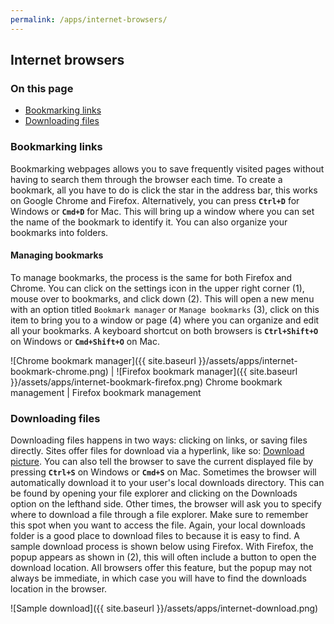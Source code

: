 ```yaml
---
permalink: /apps/internet-browsers/
---
```


## Internet browsers

### On this page
* [Bookmarking links](#bookmarking-links)
* [Downloading files](#downloading-files)

### Bookmarking links
Bookmarking webpages allows you to save frequently visited pages without having to search them through the browser each time. To create a bookmark, all you have to do is click the star in the address bar, this works on Google Chrome and Firefox. Alternatively, you can press **`Ctrl+D`** for Windows or **`Cmd+D`** for Mac. This will bring up a window where you can set the name of the bookmark to identify it. You can also organize your bookmarks into folders.

#### Managing bookmarks
To manage bookmarks, the process is the same for both Firefox and Chrome. You can click on the settings icon in the upper right corner (1), mouse over to bookmarks, and click down (2). This will open a new menu with an option titled `Bookmark manager` or `Manage bookmarks` (3), click on this item to bring you to a window or page (4) where you can organize and edit all your bookmarks. A keyboard shortcut on both browsers is **`Ctrl+Shift+O`** on Windows or **`Cmd+Shift+O`** on Mac.

![Chrome bookmark manager]({{ site.baseurl }}/assets/apps/internet-bookmark-chrome.png) | ![Firefox bookmark manager]({{ site.baseurl }}/assets/apps/internet-bookmark-firefox.png)
Chrome bookmark management | Firefox bookmark management

### Downloading files
Downloading files happens in two ways: clicking on links, or saving files directly. Sites offer files for download via a hyperlink, like so: <a download href="/assets/common/gh.png">Download picture</a>. You can also tell the browser to save the current displayed file by pressing **`Ctrl+S`** on Windows or **`Cmd+S`** on Mac. Sometimes the browser will automatically download it to your user's local downloads directory. This can be found by opening your file explorer and clicking on the Downloads option on the lefthand side. Other times, the browser will ask you to specify where to download a file through a file explorer. Make sure to remember this spot when you want to access the file. Again, your local downloads folder is a good place to download files to because it is easy to find. A sample download process is shown below using Firefox. With Firefox, the popup appears as shown in (2), this will often include a button to open the download location. All browsers offer this feature, but the popup may not always be immediate, in which case you will have to find the downloads location in the browser.

![Sample download]({{ site.baseurl }}/assets/apps/internet-download.png)
